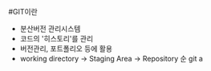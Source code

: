#GIT이란
- 분산버전 관리시스템
- 코드의 '히스토리'를 관리
- 버전관리, 포트폴리오 등에 활용
- working directory -> Staging Area -> Repository 순
git a